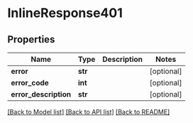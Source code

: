 # InlineResponse401

## Properties
Name | Type | Description | Notes
------------ | ------------- | ------------- | -------------
**error** | **str** |  | [optional] 
**error_code** | **int** |  | [optional] 
**error_description** | **str** |  | [optional] 

[[Back to Model list]](../README.md#documentation-for-models) [[Back to API list]](../README.md#documentation-for-api-endpoints) [[Back to README]](../README.md)


